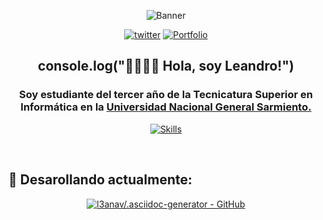 <div align="center">
  
![Banner](https://i.ibb.co/whYHC8h/l3anav.png)

[![twitter](https://img.shields.io/badge/twitter-1DA1F2?style=for-the-badge&logo=twitter&logoColor=white)](https://twitter.com/tetra_pico3) [![Portfolio](https://img.shields.io/badge/Portfolio-%23000000.svg?style=for-the-badge&logo=firefox&logoColor=#FF7139)](https://l3anav.github.io/L3anAv/)
</div>

<div align="center">
  
## console.log("👋🏽👋🏽 Hola, soy Leandro!")

</div>

<div align="center">

### Soy estudiante del tercer año de la Tecnicatura Superior en Informática en la [Universidad Nacional General Sarmiento.](https://www.ungs.edu.ar/)

<!---
typescript
-->

[![Skills](https://skillicons.dev/icons?i=react,vite,styledcomponents,java,py,postgres)](https://github.com/L3anAv)

</div>

<br>

## <b> 🧠 Desarollando actualmente: </b>

<div align="center">

[![l3anav/.asciidoc-generator - GitHub](https://gh-card.dev/repos/l3anav/.asciidoc-generator.svg)](https://github.com/l3anav/.asciidoc-generator)

</div>

